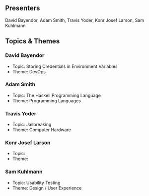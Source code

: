 ## Presenters

David Bayendor, Adam Smith, Travis Yoder, Konr Josef Larson, Sam Kuhlmann

## Topics & Themes

### David Bayendor

* Topic: Storing Credentials in Environment Variables
* Theme: DevOps

### Adam Smith 

* Topic: The Haskell Programming Language
* Theme: Programming Languages

### Travis Yoder

* Topic: Jailbreaking
* Theme: Computer Hardware

### Konr Josef Larson

* Topic: 
* Theme: 

### Sam Kuhlmann

* Topic: Usability Testing
* Theme: Design / User Experience
